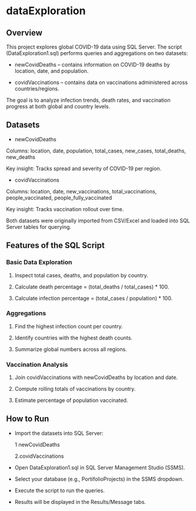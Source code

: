 # dataExploration
## Overview

This project explores global COVID-19 data using SQL Server.
The script (DataExploration1.sql) performs queries and aggregations on two datasets:

- newCovidDeaths – contains information on COVID-19 deaths by location, date, and population.

- covidVaccinations – contains data on vaccinations administered across countries/regions.

The goal is to analyze infection trends, death rates, and vaccination progress at both global and country levels.

## Datasets

- newCovidDeaths

Columns: location, date, population, total_cases, new_cases, total_deaths, new_deaths

Key insight: Tracks spread and severity of COVID-19 per region.

- covidVaccinations

Columns: location, date, new_vaccinations, total_vaccinations, people_vaccinated, people_fully_vaccinated

Key insight: Tracks vaccination rollout over time.

Both datasets were originally imported from CSV/Excel and loaded into SQL Server tables for querying.

## Features of the SQL Script

### Basic Data Exploration

1. Inspect total cases, deaths, and population by country.

2. Calculate death percentage = (total_deaths / total_cases) * 100.

3. Calculate infection percentage = (total_cases / population) * 100.

### Aggregations

1. Find the highest infection count per country.

2. Identify countries with the highest death counts.

3. Summarize global numbers across all regions.

### Vaccination Analysis

1. Join covidVaccinations with newCovidDeaths by location and date.

2. Compute rolling totals of vaccinations by country.

3. Estimate percentage of population vaccinated.

## How to Run

- Import the datasets into SQL Server:

    1 newCovidDeaths

    2.covidVaccinations

- Open DataExploration1.sql in SQL Server Management Studio (SSMS).

- Select your database (e.g., PortifolioProjects) in the SSMS dropdown.

- Execute the script to run the queries.

- Results will be displayed in the Results/Message tabs.
